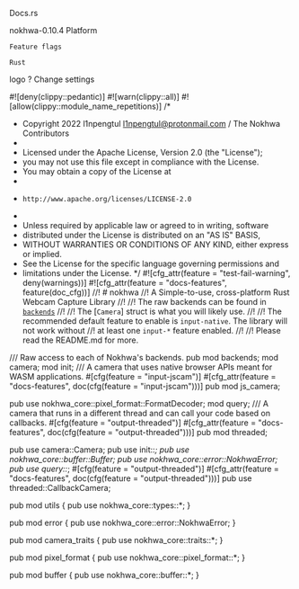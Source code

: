 
Docs.rs

nokhwa-0.10.4
Platform

    Feature flags

    Rust

logo
?
Change settings

#![deny(clippy::pedantic)]
#![warn(clippy::all)]
#![allow(clippy::module_name_repetitions)]
/*
 * Copyright 2022 l1npengtul <l1npengtul@protonmail.com> / The Nokhwa Contributors
 *
 * Licensed under the Apache License, Version 2.0 (the "License");
 * you may not use this file except in compliance with the License.
 * You may obtain a copy of the License at
 *
 *     http://www.apache.org/licenses/LICENSE-2.0
 *
 * Unless required by applicable law or agreed to in writing, software
 * distributed under the License is distributed on an "AS IS" BASIS,
 * WITHOUT WARRANTIES OR CONDITIONS OF ANY KIND, either express or implied.
 * See the License for the specific language governing permissions and
 * limitations under the License.
 */
#![cfg_attr(feature = "test-fail-warning", deny(warnings))]
#![cfg_attr(feature = "docs-features", feature(doc_cfg))]
//! # nokhwa
//! A Simple-to-use, cross-platform Rust Webcam Capture Library
//!
//! The raw backends can be found in [`backends`](crate::backends)
//!
//! The [`Camera`] struct is what you will likely use.
//!
//! The recommended default feature to enable is `input-native`. The library will not work without
//! at least one `input-*` feature enabled.
//!
//! Please read the README.md for more.

/// Raw access to each of Nokhwa's backends.
pub mod backends;
mod camera;
mod init;
/// A camera that uses native browser APIs meant for WASM applications.
#[cfg(feature = "input-jscam")]
#[cfg_attr(feature = "docs-features", doc(cfg(feature = "input-jscam")))]
pub mod js_camera;

pub use nokhwa_core::pixel_format::FormatDecoder;
mod query;
/// A camera that runs in a different thread and can call your code based on callbacks.
#[cfg(feature = "output-threaded")]
#[cfg_attr(feature = "docs-features", doc(cfg(feature = "output-threaded")))]
pub mod threaded;

pub use camera::Camera;
pub use init::*;
pub use nokhwa_core::buffer::Buffer;
pub use nokhwa_core::error::NokhwaError;
pub use query::*;
#[cfg(feature = "output-threaded")]
#[cfg_attr(feature = "docs-features", doc(cfg(feature = "output-threaded")))]
pub use threaded::CallbackCamera;

pub mod utils {
    pub use nokhwa_core::types::*;
}

pub mod error {
    pub use nokhwa_core::error::NokhwaError;
}

pub mod camera_traits {
    pub use nokhwa_core::traits::*;
}

pub mod pixel_format {
    pub use nokhwa_core::pixel_format::*;
}

pub mod buffer {
    pub use nokhwa_core::buffer::*;
}
